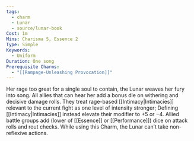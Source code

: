 ```yaml
---
tags:
  - charm
  - Lunar
  - source/lunar-book
Cost: 1m
Mins: Charisma 5, Essence 2
Type: Simple
Keywords:
  - Uniform
Duration: One song
Prerequisite Charms:
  - "[[Rampage-Unleashing Provocation]]"
---
```

Her rage too great for a single soul to contain, the Lunar weaves her fury into song. All allies that can hear her add a bonus die on withering and decisive damage rolls. They treat rage-based [[Intimacy|Intimacies]] relevant to the current fight as one level of intensity stronger; Defining [[Intimacy|Intimacies]] instead elevate their modifier to +5 or −4. Allied battle groups add (lower of [[Essence]] or [[Performance]]) dice on attack rolls and rout checks. While using this Charm, the Lunar can’t take non-reflexive actions.